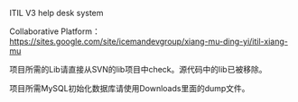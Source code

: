 ITIL V3 help desk system

Collaborative Platform：
https://sites.google.com/site/icemandevgroup/xiang-mu-ding-yi/itil-xiang-mu

项目所需的Lib请直接从SVN的lib项目中check。源代码中的lib已被移除。

项目所需MySQL初始化数据库请使用Downloads里面的dump文件。
